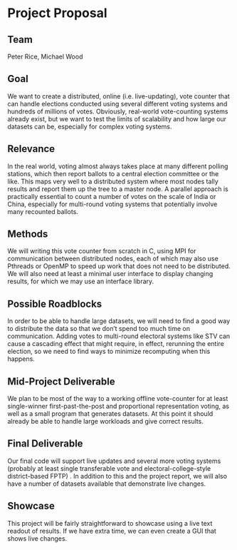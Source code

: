 # Project Proposal
## Team
Peter Rice, Michael Wood
## Goal
We want to create a distributed, online (i.e. live-updating), vote counter that
can handle elections conducted using several different voting systems and
hundreds of millions of votes. Obviously, real-world vote-counting systems
already exist, but we want to test the limits of scalability and how large our
datasets can be, especially for complex voting systems.
## Relevance
In the real world, voting almost always takes place at many different polling
stations, which then report ballots to a central election committee or the like.
This maps very well to a distributed system where most nodes tally results and
report them up the tree to a master node. A parallel approach is practically
essential to count a number of votes on the scale of India or China, especially
for multi-round voting systems that potentially involve many recounted ballots.
## Methods
We will writing this vote counter from scratch in C, using MPI for communication
between distributed nodes, each of which may also use Pthreads or OpenMP to
speed up work that does not need to be distributed. We will also need at least a
minimal user interface to display changing results, for which we may use an
interface library.
## Possible Roadblocks
In order to be able to handle large datasets, we will need to find a good way to
distribute the data so that we don’t spend too much time on communication.
Adding votes to multi-round electoral systems like STV can cause a cascading
effect that might require, in effect, rerunning the entire election, so we need
to find ways to minimize recomputing when this happens.
## Mid-Project Deliverable
We plan to be most of the way to a working offline vote-counter for at least
single-winner first-past-the-post and proportional representation voting, as
well as a small program that generates datasets. At this point it should already
be able to handle large workloads and give correct results.
## Final Deliverable
Our final code will support live updates and several more voting systems
(probably at least single transferable vote and electoral-college-style
district-based FPTP) . In addition to this and the project report, we will also
have a number of datasets available that demonstrate live changes.
## Showcase
This project will be fairly straightforward to showcase using a live text
readout of results. If we have extra time, we can even create a GUI that shows
live changes.
